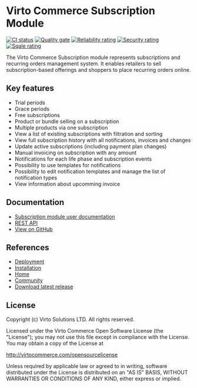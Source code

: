 # Virto Commerce Subscription Module

[![CI status](https://github.com/VirtoCommerce/vc-module-subscription/workflows/Module%20CI/badge.svg?branch=dev)](https://github.com/VirtoCommerce/vc-module-subscription/actions?query=workflow%3A"Module+CI") [![Quality gate](https://sonarcloud.io/api/project_badges/measure?project=VirtoCommerce_vc-module-subscription&metric=alert_status&branch=dev)](https://sonarcloud.io/dashboard?id=VirtoCommerce_vc-module-subscription) [![Reliability rating](https://sonarcloud.io/api/project_badges/measure?project=VirtoCommerce_vc-module-subscription&metric=reliability_rating&branch=dev)](https://sonarcloud.io/dashboard?id=VirtoCommerce_vc-module-subscription) [![Security rating](https://sonarcloud.io/api/project_badges/measure?project=VirtoCommerce_vc-module-subscription&metric=security_rating&branch=dev)](https://sonarcloud.io/dashboard?id=VirtoCommerce_vc-module-subscription) [![Sqale rating](https://sonarcloud.io/api/project_badges/measure?project=VirtoCommerce_vc-module-subscription&metric=sqale_rating&branch=dev)](https://sonarcloud.io/dashboard?id=VirtoCommerce_vc-module-subscription)

The Virto Commerce Subscription module represents subscriptions and recurring orders management system. It enables retailers to sell subscription-based offerings and shoppers to place recurring orders online.

## Key features

* Trial periods
* Grace periods
* Free subscriptions
* Product or bundle selling on a subscription
* Multiple products via one subscription
* View a list of existing subscriptions with filtration and sorting
* View full subscription history with all notifications, invoices and changes
* Update active subscriptions (including payment plan changes)
* Manual invoicing on subscription with any amount
* Notifications for each life phase and subscription events
* Possibility to use templates for notifications
* Possibility to edit notification templates and manage the list of notification types
* View information about upcomming invoice

## Documentation

* [Subscription module user documentation](https://docs.virtocommerce.org/platform/user-guide/subscription/overview/)
* [REST API](https://virtostart-demo-admin.govirto.com/docs/index.html?urls.primaryName=VirtoCommerce.Subscription)
* [View on GitHub](https://github.com/VirtoCommerce/vc-module-subscription)

## References

* [Deployment](https://docs.virtocommerce.org/platform/developer-guide/Tutorials-and-How-tos/Tutorials/deploy-module-from-source-code/)
* [Installation](https://docs.virtocommerce.org/platform/user-guide/modules-installation/)
* [Home](https://virtocommerce.com)
* [Community](https://www.virtocommerce.org)
* [Download latest release](https://github.com/VirtoCommerce/vc-module-subscription/releases/latest)

## License

Copyright (c) Virto Solutions LTD.  All rights reserved.

Licensed under the Virto Commerce Open Software License (the "License"); you
may not use this file except in compliance with the License. You may
obtain a copy of the License at

http://virtocommerce.com/opensourcelicense

Unless required by applicable law or agreed to in writing, software
distributed under the License is distributed on an "AS IS" BASIS,
WITHOUT WARRANTIES OR CONDITIONS OF ANY KIND, either express or
implied.
